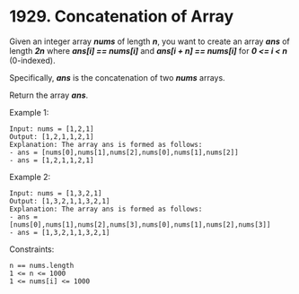 # 1929. Concatenation of Array

Given an integer array ***nums*** of length ***n***, you want to create an array ***ans*** of length ***2n*** where ***ans[i] == nums[i]*** and ***ans[i + n] == nums[i]*** for ***0 <= i < n*** (0-indexed).

Specifically, ***ans*** is the concatenation of two ***nums*** arrays.

Return the array ***ans***.

Example 1:

```
Input: nums = [1,2,1]
Output: [1,2,1,1,2,1]
Explanation: The array ans is formed as follows:
- ans = [nums[0],nums[1],nums[2],nums[0],nums[1],nums[2]]
- ans = [1,2,1,1,2,1]
```

Example 2:

```
Input: nums = [1,3,2,1]
Output: [1,3,2,1,1,3,2,1]
Explanation: The array ans is formed as follows:
- ans = [nums[0],nums[1],nums[2],nums[3],nums[0],nums[1],nums[2],nums[3]]
- ans = [1,3,2,1,1,3,2,1]
```

Constraints:

```
n == nums.length
1 <= n <= 1000
1 <= nums[i] <= 1000
```
